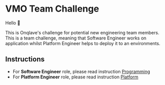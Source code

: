 # VMO Team Challenge

Hello 👋

This is Onqlave's challenge for potential new engineering team members. This is a team challenge, meaning that Software Engineer works on application whilst Platform Engineer helps to deploy it to an environments.  

## Instructions

* For **Software Engineer** role, please read instruction [Programming](README-PROGRAMMING.md)
* For **Platform Engineer** role, please read instruction [Platform](README-PLATFORM.md)
